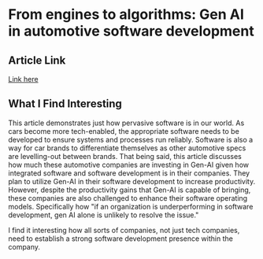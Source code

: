 # From engines to algorithms: Gen AI in automotive software development
## Article Link
[Link here](https://www.mckinsey.com/features/mckinsey-center-for-future-mobility/our-insights/from-engines-to-algorithms-gen-ai-in-automotive-software-development)

## What I Find Interesting
This article demonstrates just how pervasive software is in our world. As cars become more tech-enabled, the appropriate software needs to be developed to ensure systems and processes run reliably. Software is also a way for car brands to differentiate themselves as other automotive specs are levelling-out between brands. That being said, this article discusses how much these automotive companies are investing in Gen-AI given how integrated software and software development is in their companies. They plan to utilize Gen-AI in their software development to increase productivity. However, despite the productivity gains that Gen-AI is capable of bringing, these companies are also challenged to enhance their software operating models. Specifically how "if an organization is underperforming in software development, gen AI alone is unlikely to resolve the issue."

I find it interesting how all sorts of companies, not just tech companies, need to establish a strong software development presence within the company.
